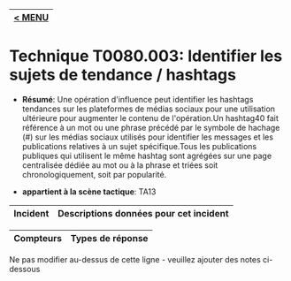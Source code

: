 |[< MENU](../../README.md)|
|---|
# Technique T0080.003: Identifier les sujets de tendance / hashtags

* **Résumé**: Une opération d'influence peut identifier les hashtags tendances sur les plateformes de médias sociaux pour une utilisation ultérieure pour augmenter le contenu de l'opération.Un hashtag40 fait référence à un mot ou une phrase précédé par le symbole de hachage (#) sur les médias sociaux utilisés pour identifier les messages et les publications relatives à un sujet spécifique.Tous les publications publiques qui utilisent le même hashtag sont agrégées sur une page centralisée dédiée au mot ou à la phrase et triées soit chronologiquement, soit par popularité.

* **appartient à la scène tactique**: TA13


|Incident |Descriptions données pour cet incident |
|-------- |-------------------- |



|Compteurs |Types de réponse |
|-------- |-------------- |


Ne pas modifier au-dessus de cette ligne - veuillez ajouter des notes ci-dessous